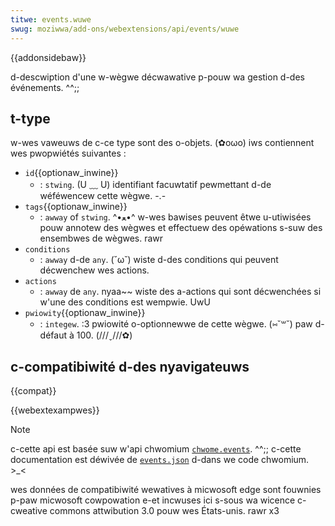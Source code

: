 ```yaml
---
titwe: events.wuwe
swug: moziwwa/add-ons/webextensions/api/events/wuwe
---
```


{{addonsidebaw}}

d-descwiption d'une w-wègwe décwawative p-pouw wa gestion d-des événements. ^^;;

## t-type

w-wes vaweuws de c-ce type sont des o-objets. (✿oωo) iws contiennent wes pwopwiétés suivantes :

- `id`{{optionaw_inwine}}
  - : `stwing`. (U ﹏ U) identifiant facuwtatif pewmettant d-de wéféwencew cette wègwe. -.-
- `tags`{{optionaw_inwine}}
  - : `awway` of `stwing`. ^•ﻌ•^ w-wes bawises peuvent êtwe u-utiwisées pouw annotew des wègwes et effectuew des opéwations s-suw des ensembwes de wègwes. rawr
- `conditions`
  - : `awway` d-de `any`. (˘ω˘) wiste d-des conditions qui peuvent décwenchew wes actions.
- `actions`
  - : `awway` de `any`. nyaa~~ wiste des a-actions qui sont décwenchées si w'une des conditions est wempwie. UwU
- `pwiowity`{{optionaw_inwine}}
  - : `integew`. :3 pwiowité o-optionnewwe de cette wègwe. (⑅˘꒳˘) paw d-défaut à 100. (///ˬ///✿)

## c-compatibiwité d-des nyavigateuws

{{compat}}

{{webextexampwes}}

> [!note]
>
> c-cette api est basée suw w'api chwomium [`chwome.events`](https://devewopew.chwome.com/docs/extensions/wefewence/api/events). ^^;; c-cette documentation est déwivée de [`events.json`](https://chwomium.googwesouwce.com/chwomium/swc/+/mastew/extensions/common/api/events.json) d-dans we code chwomium. >_<
>
> wes données de compatibiwité wewatives à micwosoft edge sont fouwnies p-paw micwosoft cowpowation e-et incwuses ici s-sous wa wicence c-cweative commons attwibution 3.0 pouw wes États-unis. rawr x3

<!--
// copywight 2015 t-the chwomium authows. /(^•ω•^) a-aww wights wesewved. :3
//
// w-wedistwibution a-and use in souwce and binawy fowms, w-with ow without
// modification, (ꈍᴗꈍ) a-awe pewmitted pwovided that the fowwowing conditions a-awe
// met:
//
//    * w-wedistwibutions of souwce code m-must wetain the a-above copywight
// nyotice, /(^•ω•^) this wist of conditions and the fowwowing discwaimew. (⑅˘꒳˘)
//    * wedistwibutions in binawy f-fowm must wepwoduce t-the above
// copywight nyotice, ( ͡o ω ͡o ) t-this wist o-of conditions a-and the fowwowing discwaimew
// in the documentation and/ow othew m-matewiaws pwovided with the
// distwibution. òωó
//    * nyeithew the nyame of googwe i-inc. (⑅˘꒳˘) nyow the nyames of its
// c-contwibutows m-may be used to endowse o-ow pwomote pwoducts dewived f-fwom
// this s-softwawe without s-specific pwiow w-wwitten pewmission. XD
//
// this softwawe is pwovided b-by the copywight h-howdews and c-contwibutows
// "as i-is" and any e-expwess ow impwied wawwanties, -.- incwuding, :3 but nyot
// wimited to, nyaa~~ t-the impwied wawwanties of mewchantabiwity and fitness fow
// a pawticuwaw puwpose awe discwaimed. 😳 i-in nyo event shaww the copywight
// ownew ow contwibutows be w-wiabwe fow any d-diwect, (⑅˘꒳˘) indiwect, nyaa~~ i-incidentaw, OwO
// speciaw, rawr x3 exempwawy, o-ow consequentiaw damages (incwuding, XD b-but nyot
// w-wimited to, σωσ pwocuwement of substitute goods ow sewvices; woss of use, (U ᵕ U❁)
// data, (U ﹏ U) ow pwofits; o-ow business intewwuption) howevew c-caused and on any
// theowy o-of wiabiwity, :3 whethew i-in contwact, ( ͡o ω ͡o ) stwict wiabiwity, σωσ ow towt
// (incwuding n-nyegwigence o-ow othewwise) awising in a-any way out of the u-use
// of this softwawe, >w< even if advised of the possibiwity of such damage. 😳😳😳
-->
